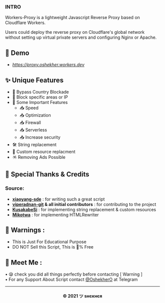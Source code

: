 ### INTRO

Workers-Proxy is a lightweight Javascript Reverse Proxy based on Cloudflare Workers.

Users could deploy the reverse proxy on Cloudflare's global network without setting up virtual private servers and configuring Nginx or Apache.

## 🙈 Demo

-  _https://proxy.oshekher.workers.dev_

## ✨ Unique Features

- 🔎 Bypass Country Blockade
- 🔐 Block specific areas or IP
- 🚀 Some Important Features
   - 📥 Speed
   - 📥 Optimization
   - 📥 Firewall
   - 📥 Serverless
   - 📥 Increase security
- 🛠️ String replacement
- 🧬 Custom resource replacment
- 🪅 Removing Ads Possible

## 🤝 Special Thanks & Credits

### Source:
- **[xiaoyang-sde](https://github.com/xiaoyang-sde)** : for writing such a great script
- **[viperadnan-git](https://github.com/viperadnan-git) & all initial contributors** : for contributing to the project
- **[KusakabeSi](https://github.com/5MayRain)** : for implementing string replacement & custom resources
- **[Mikotwa](https://github.com/Mikotwa)** : for implementing HTMLRewriter

## 🚸 Warnings :

- This is Just For Educational Purpose
- DO NOT Sell this Script, This is 💯% Free

## 🤗 Meet Me :


• 😪 check you did all things perfectly before contacting [ Warning ] <br>
• For any Support About Script contact [@OshekherO](https://t.me/OshekherO) at Telegram <br>

---
<h4 align='center'>© 2021 ツ ѕнєкнєя</h4>

<!-- DO NOT REMOVE THIS CREDIT 🤬 🤬 -->

